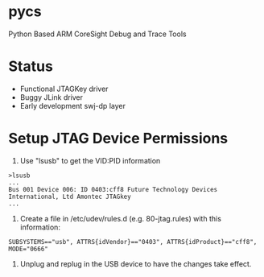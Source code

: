 # pycs
Python Based ARM CoreSight Debug and Trace Tools

# Status

 * Functional JTAGKey driver
 * Buggy JLink driver
 * Early development swj-dp layer

# Setup JTAG Device Permissions

1. Use "lsusb" to get the VID:PID information

  ```
>lsusb
...
Bus 001 Device 006: ID 0403:cff8 Future Technology Devices International, Ltd Amontec JTAGkey
...
  ```
1. Create a file in /etc/udev/rules.d (e.g. 80-jtag.rules) with this information:

  ```
SUBSYSTEMS=="usb", ATTRS{idVendor}=="0403", ATTRS{idProduct}=="cff8", MODE="0666"
  ```
1. Unplug and replug in the USB device to have the changes take effect.
